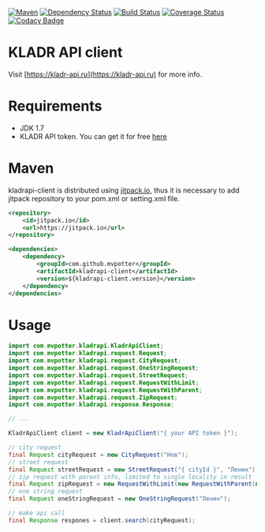[![Maven](https://img.shields.io/github/tag/mvpotter/kladr-api-client.svg?label=maven)](https://jitpack.io/#mvpotter/kladr-api-client)
[![Dependency Status](https://www.versioneye.com/user/projects/58e76d4626a5bb003f581a3c/badge.svg)](https://www.versioneye.com/user/projects/58e76d4626a5bb003f581a3c)
[![Build Status](https://travis-ci.org/mvpotter/kladr-api-client.svg)](https://travis-ci.org/mvpotter/kladr-api-client)
[![Coverage Status](https://coveralls.io/repos/github/mvpotter/kladr-api-client/badge.svg?branch=master)](https://coveralls.io/github/mvpotter/kladr-api-client?branch=master)
[![Codacy Badge](https://api.codacy.com/project/badge/Grade/6ac627c562bc4cb59ef92e1424b0ed1b)](https://www.codacy.com/app/mvpotter/kladr-api-client?utm_source=github.com&amp;utm_medium=referral&amp;utm_content=mvpotter/kladr-api-client&amp;utm_campaign=Badge_Grade)

# KLADR API client

Visit [https://kladr-api.ru](https://kladr-api.ru) for more info.

# Requirements

- JDK 1.7
- KLADR API token. You can get it for free [here](https://kladr-api.ru/register)

# Maven

kladrapi-client is distributed using [jitpack.io](https://jitpack.io/), thus it is necessary to add jitpack repository
to your pom.xml or setting.xml file.

```xml
<repository>
    <id>jitpack.io</id>
    <url>https://jitpack.io</url>
</repository>

<dependencies>
    <dependency>
        <groupId>com.github.mvpotter</groupId>
        <artifactId>kladrapi-client</artifactId>
        <version>${kladrapi-client.version}</version>
    </dependency>
</dependencies>
```

# Usage

```java
import com.mvpotter.kladrapi.KladrApiClient;
import com.mvpotter.kladrapi.request.Request;
import com.mvpotter.kladrapi.request.CityRequest;
import com.mvpotter.kladrapi.request.OneStringRequest;
import com.mvpotter.kladrapi.request.StreetRequest;
import com.mvpotter.kladrapi.request.RequestWithLimit;
import com.mvpotter.kladrapi.request.RequestWithParent;
import com.mvpotter.kladrapi.request.ZipRequest;
import com.mvpotter.kladrapi.response.Response;

// ...

KladrApiClient client = new KladrApiClient("{ your API token }");

// city request
final Request cityRequest = new CityRequest("Нов");
// street request
final Request streetRequest = new StreetRequest("{ cityId }", "Ленин");
// zip request with parent info, limited to single locality in result
final Request zipRequest = new RequestWithLimit(new RequestWithParent(new ZipRequest("630001")), 1);
// one string request
final Request oneStringRequest = new OneStringRequest("Ленин");

// make api call
final Response respones = client.search(cityRequest);

```